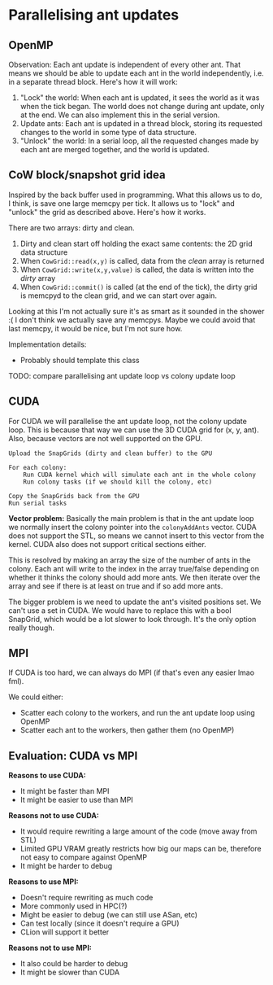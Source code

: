 # Parallelising ant updates
## OpenMP
Observation: Each ant update is independent of every other ant. That means we should be able to
update each ant in the world independently, i.e. in a separate thread block. Here's how it will work:

1. "Lock" the world: When each ant is updated, it sees the world as it was when the tick began. The
world does not change during ant update, only at the end. We can also implement this in the serial
version.
2. Update ants: Each ant is updated in a thread block, storing its requested changes to the world in some type of
data structure.
3. "Unlock" the world: In a serial loop, all the requested changes made by each ant are merged
together, and the world is updated.

## CoW block/snapshot grid idea
Inspired by the back buffer used in programming. What this allows us to do, I think, is save one
large memcpy per tick. It allows us to "lock" and "unlock" the grid as described above. Here's how
it works.

There are two arrays: dirty and clean.

1. Dirty and clean start off holding the exact same contents: the 2D grid data structure
2. When `CowGrid::read(x,y)` is called, data from the _clean_ array is returned
3. When `CowGrid::write(x,y,value)` is called, the data is written into the _dirty_ array
4. When `CowGrid::commit()` is called (at the end of the tick), the dirty grid is memcpyd to the
clean grid, and we can start over again.

Looking at this I'm not actually sure it's as smart as it sounded in the shower :( I don't think we
actually save any memcpys. Maybe we could avoid that last memcpy, it would be nice, but I'm not sure
how.

Implementation details:
- Probably should template this class

TODO: compare parallelising ant update loop vs colony update loop

## CUDA
For CUDA we will parallelise the ant update loop, not the colony update loop. This is because 
that way we can use the 3D CUDA grid for (x, y, ant). Also, because vectors are not well supported
on the GPU.

```
Upload the SnapGrids (dirty and clean buffer) to the GPU

For each colony:
    Run CUDA kernel which will simulate each ant in the whole colony
    Run colony tasks (if we should kill the colony, etc)
    
Copy the SnapGrids back from the GPU
Run serial tasks
```

**Vector problem:** Basically the main problem is that in the ant update loop we normally insert
the colony pointer into the `colonyAddAnts` vector. CUDA does not support the STL, so means we 
cannot insert to this vector from the kernel. CUDA also does not support critical sections either.

This is resolved by making an array the size of the number of ants in the colony. Each ant will write
to the index in the array true/false depending on whether it thinks the colony should add more ants.
We then iterate over the array and see if there is at least on true and if so add more ants.

The bigger problem is we need to update the ant's visited positions set. We can't use a set in CUDA.
We would have to replace this with a bool SnapGrid, which would be a lot slower to look through. It's
the only option really though.

## MPI
If CUDA is too hard, we can always do MPI (if that's even any easier lmao fml).

We could either:

- Scatter each colony to the workers, and run the ant update loop using OpenMP
- Scatter each ant to the workers, then gather them (no OpenMP)

## Evaluation: CUDA vs MPI
**Reasons to use CUDA:**

- It might be faster than MPI
- It might be easier to use than MPI

**Reasons not to use CUDA:**

- It would require rewriting a large amount of the code (move away from STL)
- Limited GPU VRAM greatly restricts how big our maps can be, therefore not easy to compare against
OpenMP
- It might be harder to debug

**Reasons to use MPI:**

- Doesn't require rewriting as much code
- More commonly used in HPC(?)
- Might be easier to debug (we can still use ASan, etc)
- Can test locally (since it doesn't require a GPU)
- CLion will support it better

**Reasons not to use MPI:**

- It also could be harder to debug
- It might be slower than CUDA